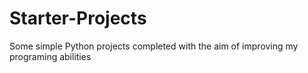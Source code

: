 # Starter-Projects

Some simple Python projects completed with the aim of improving my programing abilities
